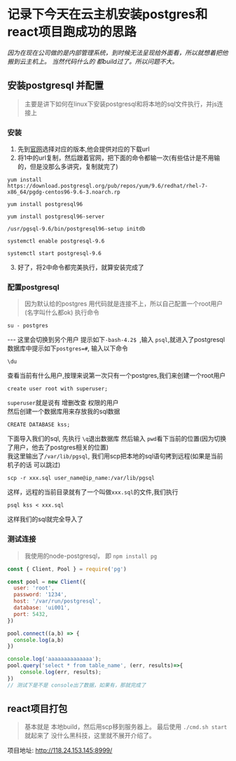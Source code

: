 # 记录下今天在云主机安装postgres和react项目跑成功的思路

_因为在现在公司做的是内部管理系统，到时候无法呈现给外面看，所以就想着把他搬到云主机上。 当然代码什么的 都build过了。所以问题不大。_

## 安装postgresql 并配置
> 主要是讲下如何在linux下安装postgresql和将本地的sql文件执行，并js连接上
### 安装
1. 先到[官网](https://www.postgresql.org/download/linux/redhat/)选择对应的版本,他会提供对应的下载url
2. 将1中的url复制，然后跟着官网，把下面的命令都输一次(有些估计是不用输的，但是没那么多讲究，复制就完了)
```
yum install https://download.postgresql.org/pub/repos/yum/9.6/redhat/rhel-7-x86_64/pgdg-centos96-9.6-3.noarch.rp

yum install postgresql96

yum install postgresql96-server

/usr/pgsql-9.6/bin/postgresql96-setup initdb

systemctl enable postgresql-9.6

systemctl start postgresql-9.6
```
3. 好了，将2中命令都完美执行，就算安装完成了

### 配置postgresql
> 因为默认给的postgres 用代码就是连接不上，所以自己配置一个root用户(名字叫什么都ok)
执行命令
```
su - postgres
```
--- 这里会切换到另个用户
提示如下`-bash-4.2$ `,输入 `psql`,就进入了postgresql数据库中提示如下`postgres=#`, 输入以下命令
```
\du
```
查看当前有什么用户,按理来说第一次只有一个postgres,我们来创建一个root用户
```
create user root with superuser;
```
`superuser`就是说有 增删改查 权限的用户<br>
然后创建一个数据库用来存放我的sql数据
```
CREATE DATABASE kss;
```
下面导入我们的sql, 先执行 `\q`退出数据库
然后输入 `pwd`看下当前的位置(因为切换了用户，他去了postgres相关的位置)<br>
我这里输出了`/var/lib/pgsql`, 我们用scp把本地的sql语句拷到远程(如果是当前机子的话 可以跳过)
```
scp -r xxx.sql user_name@ip_name:/var/lib/pgsql
```
这样，远程的当前目录就有了一个叫做`xxx.sql`的文件,我们执行
```
psql kss < xxx.sql
```
这样我们的sql就完全导入了

### 测试连接
> 我使用的node-postgresql， 即  `npm install pg`
```js
const { Client, Pool } = require('pg')

const pool = new Client({
  user: 'root',
  password: '1234',
  host: '/var/run/postgresql',
  database: 'ui001',
  port: 5432,
})

pool.connect((a,b) => {
  console.log(a,b)
})

console.log('aaaaaaaaaaaaaa');
pool.query('select * from table_name', (err, results)=>{
	console.log(err, results);
})
// 测试下是不是 console出了数据，如果有，那就完成了
```

## react项目打包
> 基本就是 本地build，然后用scp移到服务器上。 最后使用 `./cmd.sh start`就起来了  没什么黑科技，这里就不展开介绍了。



项目地址: http://118.24.153.145:8999/  